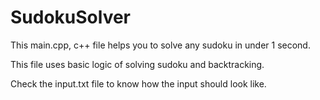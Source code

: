 # SudokuSolver

This main.cpp, c++ file helps you to solve any sudoku in under 1 second.

This file uses basic logic of solving sudoku and backtracking.

Check the input.txt file to know how the input should look like.
